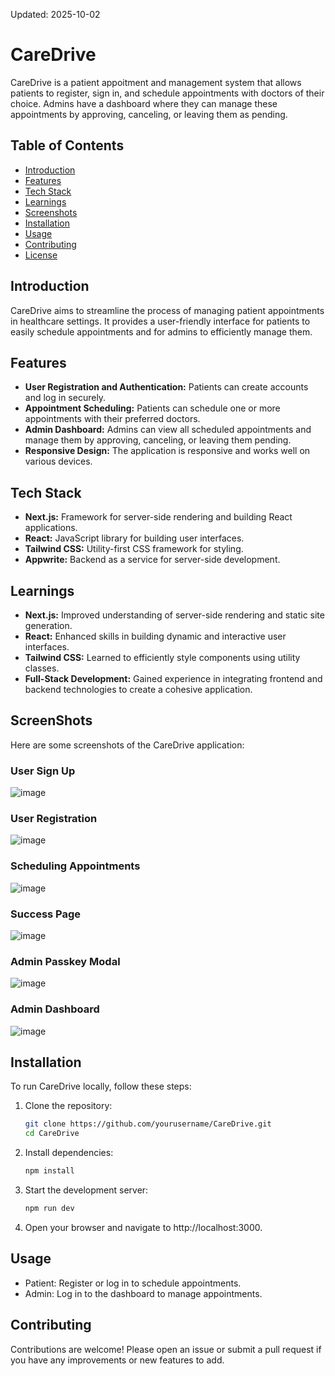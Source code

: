 Updated: 2025-10-02

# CareDrive

CareDrive is a patient appoitment and management system that allows patients to register, sign in, and schedule appointments with doctors of their choice. Admins have a dashboard where they can manage these appointments by approving, canceling, or leaving them as pending.

## Table of Contents

- [Introduction](#introduction)
- [Features](#features)
- [Tech Stack](#tech-stack)
- [Learnings](#learnings)
- [Screenshots](#screenshots)
- [Installation](#installation)
- [Usage](#usage)
- [Contributing](#contributing)
- [License](#lisence)

## Introduction

CareDrive aims to streamline the process of managing patient appointments in healthcare settings. It provides a user-friendly interface for patients to easily schedule appointments and for admins to efficiently manage them.

## Features

- **User Registration and Authentication:** Patients can create accounts and log in securely.
- **Appointment Scheduling:** Patients can schedule one or more appointments with their preferred doctors.
- **Admin Dashboard:** Admins can view all scheduled appointments and manage them by approving, canceling, or leaving them pending.
- **Responsive Design:** The application is responsive and works well on various devices.

## Tech Stack

- **Next.js:** Framework for server-side rendering and building React applications.
- **React:** JavaScript library for building user interfaces.
- **Tailwind CSS:** Utility-first CSS framework for styling.
- **Appwrite:** Backend as a service for server-side development.

## Learnings

- **Next.js:** Improved understanding of server-side rendering and static site generation.
- **React:** Enhanced skills in building dynamic and interactive user interfaces.
- **Tailwind CSS:** Learned to efficiently style components using utility classes.
- **Full-Stack Development:** Gained experience in integrating frontend and backend technologies to create a cohesive application.

## ScreenShots

Here are some screenshots of the CareDrive application:

### User Sign Up

![image](https://github.com/user-attachments/assets/d7f7d961-79fb-4958-9017-1d44d4e774ac)

### User Registration

![image](https://github.com/user-attachments/assets/aecf168c-5af5-4fea-ab7d-ac6720dd356c)

### Scheduling Appointments

![image](https://github.com/user-attachments/assets/91d4f917-6ddd-4ce3-998e-b6d84342087b)

### Success Page

![image](https://github.com/user-attachments/assets/87ddd714-cf3f-4947-9196-49604cf14aa6)

### Admin Passkey Modal

![image](https://github.com/user-attachments/assets/c7238ad3-56a7-4b2b-bace-1928c59216d0)

### Admin Dashboard

![image](https://github.com/user-attachments/assets/94019748-6c03-4929-9de8-84876385bd6f)

## Installation

To run CareDrive locally, follow these steps:

1. Clone the repository:
   ```bash
   git clone https://github.com/yourusername/CareDrive.git
   cd CareDrive
   ```
2. Install dependencies:
   ```bash
   npm install
   ```
3. Start the development server:
   ```bash
   npm run dev
   ```
4. Open your browser and navigate to http://localhost:3000.

## Usage

- Patient: Register or log in to schedule appointments.
- Admin: Log in to the dashboard to manage appointments.

## Contributing

Contributions are welcome! Please open an issue or submit a pull request if you have any improvements or new features to add.
